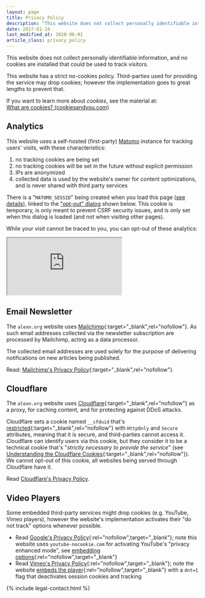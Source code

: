 ```yaml
---
layout: page
title: Privacy Policy
description: "This website does not collect personally identifiable information, and has a no-cookies policy."
date: 2017-01-16
last_modified_at: 2020-06-01
article_class: privacy_policy
---
```


<p class="intro withcap">
  This website does not collect personally identifiable information, and no cookies are installed that could be used to track visitors.
</p>

This website has a strict no-cookies policy. Third-parties used for providing the service may drop cookies; however the implementation goes to great lengths to prevent that.

<p class="info-bubble">
  If you want to learn more about <em>cookies</em>, see the material at: <br/>
  <a href="https://www.cookiesandyou.com/" target="_blank" rel="nofollow">What are cookies? (cookiesandyou.com)</a>
</p>

## Analytics

This website uses a self-hosted (first-party) [Matomo](https://matomo.org/) instance for tracking users' visits, with these characteristics:

1. no tracking cookies are being set
2. no tracking cookies will be set in the future without explicit permission
3. IPs are anonymized
4. collected data is used by the website's owner for content optimizations, and is never shared with third party services

<p class="info-bubble">
  There is a "<code>MATOMO_SESSID</code>" being created when you load this page (<a href="https://matomo.org/faq/general/faq_146/" target="_blank" rel="nofollow">see details</a>), linked to the <a href="https://matomo.org/privacy/#step-3-include-a-web-analytics-opt-out-feature-on-your-site-using-an-iframe" target="_blank" rel="nofollow">"opt-out" dialog</a> shown below. This cookie is temporary, is only meant to prevent CSRF security issues, and is only set when this dialog is loaded (and not when visiting other pages).
</p>

While your visit cannot be traced to you, you can opt-out of these analytics:

<div id="opt_out_frame" class="content">
  <iframe src="https://ly.alexn.org/index.php?module=CoreAdminHome&action=optOut&language=en&backgroundColor=&fontColor=333&fontSize=1.1em&fontFamily=%22PT%20Serif%22%2CGeorgia%2CTimes%2Cserif">
  </iframe>
</div>

## Email Newsletter

The `alexn.org` website uses [Mailchimp](https://mailchimp.com/){:target="_blank",rel="nofollow"}. As such email addresses collected via the newsletter subscription are processed by Mailchimp, acting as a data processor.

The collected email addresses are used solely for the purpose of delivering notifications on new articles being published.

Read: [Mailchimp's Privacy Policy](https://mailchimp.com/legal/privacy/#3._Privacy_for_Contacts){:target="_blank",rel="nofollow"}.

## Cloudflare

The `alexn.org` website uses [Cloudflare](https://www.cloudflare.com/){:target="_blank",rel="nofollow"} as a proxy, for caching content, and for protecting against DDoS attacks.

Cloudflare sets a cookie named `__cfduid` that's [restricted](https://developer.mozilla.org/en-US/docs/Web/HTTP/Cookies#Restrict_access_to_cookies){:target="_blank",rel="nofollow"} with `HttpOnly` and `Secure` attributes, meaning that it is secure, and third-parties cannot access it. Cloudflare can identify users via this cookie, but they consider it to be a technical cookie that's "*strictly necessary to provide the service*" (see [Understanding the Cloudflare Cookies](https://support.cloudflare.com/hc/en-us/articles/200170156-Understanding-the-Cloudflare-Cookies){:target="_blank",rel="nofollow"}). We cannot opt-out of this cookie, all websites being served through Cloudflare have it.

Read [Cloudflare's Privacy Policy](https://www.cloudflare.com/privacypolicy/).

## Video Players

Some embedded third-party services might drop cookies (e.g. YouTube, Vimeo players), however the website's implementation activates their "do not track" options whenever possible.

- Read [Google's Privacy Policy](https://policies.google.com/privacy){:rel="nofollow",target="_blank"}; note this website uses `youtube-nocookie.com` for activating YouTube's "privacy enhanced mode", see [embedding options](https://support.google.com/youtube/answer/171780?hl=en){:rel="nofollow",target="_blank"}
- Read [Vimeo's Privacy Policy](https://vimeo.com/privacy){:rel="nofollow",target="_blank"}; note the website [embeds the player](https://vimeo.zendesk.com/hc/en-us/articles/360001494447-Using-Player-Parameters){:rel="nofollow",target="_blank"} with a `dnt=1` flag that deactivates session cookies and tracking

{% include legal-contact.html %}
